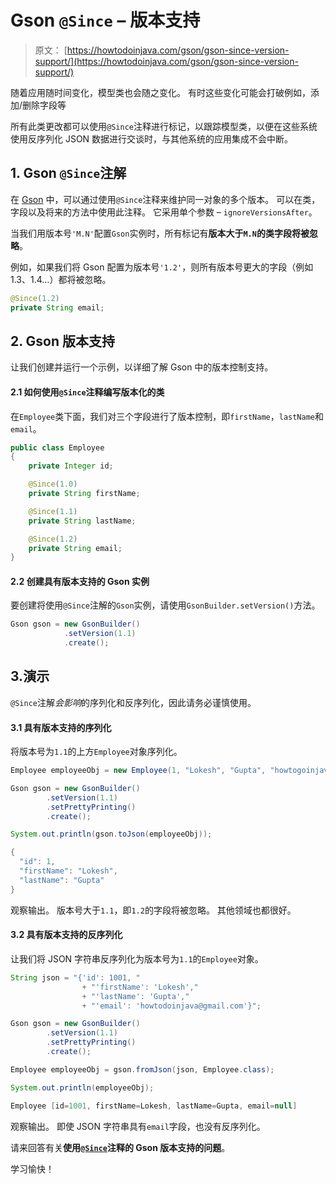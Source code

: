 # Gson `@Since` – 版本支持

> 原文： [https://howtodoinjava.com/gson/gson-since-version-support/](https://howtodoinjava.com/gson/gson-since-version-support/)

随着应用随时间变化，模型类也会随之变化。 有时这些变化可能会打破例如，添加/删除字段等

所有此类更改都可以使用`@Since`注释进行标记，以跟踪模型类，以便在这些系统使用反序列化 JSON 数据进行交谈时，与其他系统的应用集成不会中断。

## 1\. Gson `@Since`注解

在 [Gson](https://howtodoinjava.com/learningpaths/gson/) 中，可以通过使用`@Since`注释来维护同一对象的多个版本。 可以在类，字段以及将来的方法中使用此注释。 它采用单个参数 – `ignoreVersionsAfter`。

当我们用版本号`'M.N'`配置`Gson`实例时，所有标记有**版本大于`M.N`的类字段将被忽略**。

例如，如果我们将 Gson 配置为版本号`'1.2'`，则所有版本号更大的字段（例如 1.3、1.4…）都将被忽略。

```java
@Since(1.2)
private String email;

```

## 2\. Gson 版本支持

让我们创建并运行一个示例，以详细了解 Gson 中的版本控制支持。

#### 2.1 如何使用`@Since`注释编写版本化的类

在`Employee`类下面，我们对三个字段进行了版本控制，即`firstName`，`lastName`和`email`。

```java
public class Employee 
{
	private Integer id;

	@Since(1.0)
    private String firstName;

    @Since(1.1)
    private String lastName;

    @Since(1.2)
    private String email;
}

```

#### 2.2 创建具有版本支持的 Gson 实例

要创建将使用`@Since`注解的`Gson`实例，请使用`GsonBuilder.setVersion()`方法。

```java
Gson gson = new GsonBuilder()
			.setVersion(1.1)
			.create();

```

## 3.演示

`@Since`注解*会影响*的序列化和反序列化，因此请务必谨慎使用。

#### 3.1 具有版本支持的序列化

将版本号为`1.1`的上方`Employee`对象序列化。

```java
Employee employeeObj = new Employee(1, "Lokesh", "Gupta", "howtogoinjava@gmail.com");

Gson gson = new GsonBuilder()
		.setVersion(1.1)
		.setPrettyPrinting()
		.create();

System.out.println(gson.toJson(employeeObj));

```

```java
{
  "id": 1,
  "firstName": "Lokesh",
  "lastName": "Gupta"
}

```

观察输出。 版本号大于`1.1`，即`1.2`的字段将被忽略。 其他领域也都很好。

#### 3.2 具有版本支持的反序列化

让我们将 JSON 字符串反序列化为版本号为`1.1`的`Employee`对象。

```java
String json = "{'id': 1001, "
				+ "'firstName': 'Lokesh',"
				+ "'lastName': 'Gupta',"
				+ "'email': 'howtodoinjava@gmail.com'}";

Gson gson = new GsonBuilder()
		.setVersion(1.1)
		.setPrettyPrinting()
		.create();

Employee employeeObj = gson.fromJson(json, Employee.class);

System.out.println(employeeObj);

```

```java
Employee [id=1001, firstName=Lokesh, lastName=Gupta, email=null]

```

观察输出。 即使 JSON 字符串具有`email`字段，也没有反序列化。

请来回答有关**使用[`@Since`](https://static.javadoc.io/com.google.code.gson/gson/2.8.5/com/google/gson/annotations/Since.html)注释的 Gson 版本支持的问题**。

学习愉快！